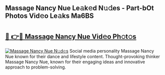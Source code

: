 ## Massage Nancy Nue Le𝚊k𝚎d N𝚞𝚍es - Part-bOt Photos Vid𝚎o Le𝚊ks Ma6BS

# <h2><a href="http://fb4ca15.evod.top/?m=Massage+Nancy+Nue">🔗 👉🔴 Massage Nancy Nue Vid𝚎o Ph𝚘t𝚘s</a></h2>

[![Massage Nancy Nue N𝚞d𝚎s](https://i.imgur.com/8V9OHl7.gif)](http://fb4ca15.evod.top/?m=Massage+Nancy+Nue)
Social media personality Massage Nancy Nue known for their dance and lifestyle content. Thought-provoking thinker Massage Nancy Nue, known for their engaging ideas and innovative approach to problem-solving. 
